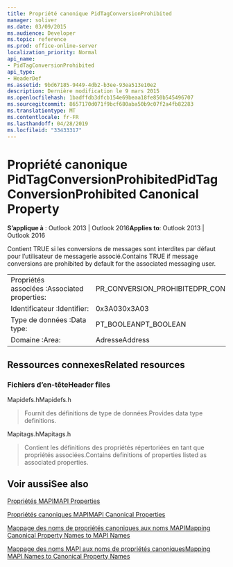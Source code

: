 ```yaml
---
title: Propriété canonique PidTagConversionProhibited
manager: soliver
ms.date: 03/09/2015
ms.audience: Developer
ms.topic: reference
ms.prod: office-online-server
localization_priority: Normal
api_name:
- PidTagConversionProhibited
api_type:
- HeaderDef
ms.assetid: 9bd67185-9449-4db2-b3ee-93ea513e10e2
description: Dernière modification le 9 mars 2015
ms.openlocfilehash: 1badffdb3dfcb154e69beaa18fe850b545496707
ms.sourcegitcommit: 8657170d071f9bcf680aba50b9c07f2a4fb82283
ms.translationtype: MT
ms.contentlocale: fr-FR
ms.lasthandoff: 04/28/2019
ms.locfileid: "33433317"
---
```

# <a name="pidtagconversionprohibited-canonical-property"></a><span data-ttu-id="5f6d9-103">Propriété canonique PidTagConversionProhibited</span><span class="sxs-lookup"><span data-stu-id="5f6d9-103">PidTagConversionProhibited Canonical Property</span></span>

  
  
<span data-ttu-id="5f6d9-104">**S’applique à** : Outlook 2013 | Outlook 2016</span><span class="sxs-lookup"><span data-stu-id="5f6d9-104">**Applies to**: Outlook 2013 | Outlook 2016</span></span> 
  
<span data-ttu-id="5f6d9-105">Contient TRUE si les conversions de messages sont interdites par défaut pour l’utilisateur de messagerie associé.</span><span class="sxs-lookup"><span data-stu-id="5f6d9-105">Contains TRUE if message conversions are prohibited by default for the associated messaging user.</span></span>
  
|||
|:-----|:-----|
|<span data-ttu-id="5f6d9-106">Propriétés associées :</span><span class="sxs-lookup"><span data-stu-id="5f6d9-106">Associated properties:</span></span>  <br/> |<span data-ttu-id="5f6d9-107">PR_CONVERSION_PROHIBITED</span><span class="sxs-lookup"><span data-stu-id="5f6d9-107">PR_CONVERSION_PROHIBITED</span></span>  <br/> |
|<span data-ttu-id="5f6d9-108">Identificateur :</span><span class="sxs-lookup"><span data-stu-id="5f6d9-108">Identifier:</span></span>  <br/> |<span data-ttu-id="5f6d9-109">0x3A03</span><span class="sxs-lookup"><span data-stu-id="5f6d9-109">0x3A03</span></span>  <br/> |
|<span data-ttu-id="5f6d9-110">Type de données :</span><span class="sxs-lookup"><span data-stu-id="5f6d9-110">Data type:</span></span>  <br/> |<span data-ttu-id="5f6d9-111">PT_BOOLEAN</span><span class="sxs-lookup"><span data-stu-id="5f6d9-111">PT_BOOLEAN</span></span>  <br/> |
|<span data-ttu-id="5f6d9-112">Domaine :</span><span class="sxs-lookup"><span data-stu-id="5f6d9-112">Area:</span></span>  <br/> |<span data-ttu-id="5f6d9-113">Adresse</span><span class="sxs-lookup"><span data-stu-id="5f6d9-113">Address</span></span>  <br/> |
   
## <a name="related-resources"></a><span data-ttu-id="5f6d9-114">Ressources connexes</span><span class="sxs-lookup"><span data-stu-id="5f6d9-114">Related resources</span></span>

### <a name="header-files"></a><span data-ttu-id="5f6d9-115">Fichiers d’en-tête</span><span class="sxs-lookup"><span data-stu-id="5f6d9-115">Header files</span></span>

<span data-ttu-id="5f6d9-116">Mapidefs.h</span><span class="sxs-lookup"><span data-stu-id="5f6d9-116">Mapidefs.h</span></span>
  
> <span data-ttu-id="5f6d9-117">Fournit des définitions de type de données.</span><span class="sxs-lookup"><span data-stu-id="5f6d9-117">Provides data type definitions.</span></span>
    
<span data-ttu-id="5f6d9-118">Mapitags.h</span><span class="sxs-lookup"><span data-stu-id="5f6d9-118">Mapitags.h</span></span>
  
> <span data-ttu-id="5f6d9-119">Contient les définitions des propriétés répertoriées en tant que propriétés associées.</span><span class="sxs-lookup"><span data-stu-id="5f6d9-119">Contains definitions of properties listed as associated properties.</span></span>
    
## <a name="see-also"></a><span data-ttu-id="5f6d9-120">Voir aussi</span><span class="sxs-lookup"><span data-stu-id="5f6d9-120">See also</span></span>



[<span data-ttu-id="5f6d9-121">Propriétés MAPI</span><span class="sxs-lookup"><span data-stu-id="5f6d9-121">MAPI Properties</span></span>](mapi-properties.md)
  
[<span data-ttu-id="5f6d9-122">Propriétés canoniques MAPI</span><span class="sxs-lookup"><span data-stu-id="5f6d9-122">MAPI Canonical Properties</span></span>](mapi-canonical-properties.md)
  
[<span data-ttu-id="5f6d9-123">Mappage des noms de propriétés canoniques aux noms MAPI</span><span class="sxs-lookup"><span data-stu-id="5f6d9-123">Mapping Canonical Property Names to MAPI Names</span></span>](mapping-canonical-property-names-to-mapi-names.md)
  
[<span data-ttu-id="5f6d9-124">Mappage des noms MAPI aux noms de propriétés canoniques</span><span class="sxs-lookup"><span data-stu-id="5f6d9-124">Mapping MAPI Names to Canonical Property Names</span></span>](mapping-mapi-names-to-canonical-property-names.md)

